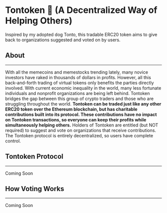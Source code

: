 # Tontoken :dog: (A Decentralized Way of Helping Others)
Inspired by my adopted dog Tonto, this tradable ERC20 token aims to give back to organizations suggested and voted on by users.

## About
---
With all the memecoins and memestocks trending lately, many novice investors have raked in thousands of dollars in profits. However, all this back-and-forth trading of virtual tokens only benefits the parties directly involved. With current economic inequality in the world, many less fortunate individuals and nonprofit organizations are being left behind. Tontoken bridges the gap between this group of crypto traders and those who are struggling throughout the world. __Tontoken can be traded just like any other ERC20 token over the Ethereum blockchain, but has charitable contributions built into its protocol. These contributions have no impact on Tontoken transactions, so everyone can keep their profits while simultaneously helping others.__ Holders of Tontoken are entitled (but NOT required) to suggest and vote on organizations that receive contributions. The Tontoken protocol is entirely decentralized, so users have complete control.

## Tontoken Protocol
---
Coming Soon

## How Voting Works
---
Coming Soon
